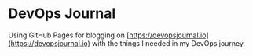 # DevOps Journal

Using GitHub Pages for blogging on [https://devopsjournal.io](https://devopsjournal.io) with the things I needed in my DevOps journey.
